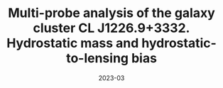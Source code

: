 ---
title: "Multi-probe analysis of the galaxy cluster CL J1226.9+3332. Hydrostatic mass and hydrostatic-to-lensing bias"
collection: "co_papers"
permalink: https://ui.adsabs.harvard.edu/abs/2023A&A...671A..28M/abstract
date: 2023-03
venue: "Astronomy and Astrophysics"
citation: "Muñoz-Echeverría, M., Macías-Pérez, J. F., Pratt, G. W., et al. (2023), Astronomy and Astrophysics, 671, A28."
---